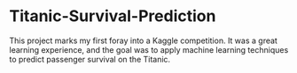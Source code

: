 # Titanic-Survival-Prediction
This project marks my first foray into a Kaggle competition. It was a great learning experience, and the goal was to apply machine learning techniques to predict passenger survival on the Titanic.

